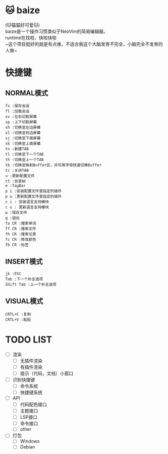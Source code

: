 # 🐱 baize   
(🐱猫猫好可爱🐱)  
baize是一个操作习惯类似于NeoVim的简易编辑器。  
runtime在找啦，快啦快啦  
~这个项目挺好的就是有点难，不适合我这个大脑发育不完全，小脑完全不发育的人做~

# 快捷键
## NORMAL模式  
```
fs :保存会话  
fl :加载会话  
sv :左右切割屏幕  
sp :上下切割屏幕  
sh :切换至左边屏幕  
sl :切换至右边屏幕  
sj :切换至下面屏幕  
sk :切换至上面屏幕  
tn :新建TAB  
tl :切换至下一个TAB  
th :切换至上一个TAB 
tb :切换至映射Buffer区，并可用字母快速切换Buffer 
tc :关闭TAB  
u :更新配置文件  
tt :目录树  
e :TagBar  
p i :安装配置文件里指定的插件  
p u :更新配置文件里指定的插件  
c i : 安装语言支持模块  
c u : 更新语言支持模块  
w :保存文件  
q :退出  
fa CR :搜索单词  
ff CR :搜索文件  
fh CR :搜索记录  
fc CR :修改颜色  
fb CR :标签  
```  
## INSERT模式
```  
jk :ESC  
Tab :下一个补全选项  
Shift Tab :上一个补全选项
```
## VISUAL模式
```
CRTL+C :复制  
CRTL+V :粘贴
```
# TODO LIST
- [ ] 渲染
    - [ ] 无插件渲染
    - [ ] 有插件渲染
    - [ ] 提示（代码，文档）小窗口
- [ ] 识别快捷键
    - [ ] 命令系统
    - [ ] 快捷键系统
- [ ] API
    - [ ] 代码配色接口
    - [ ] 主题接口
    - [ ] LSP接口
    - [ ] 命令接口
    - [ ] other
- [ ] 打包
    - [ ] Windows
    - [ ] Debian
